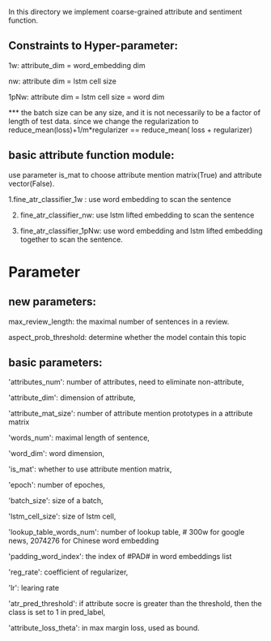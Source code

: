 In this directory we implement coarse-grained attribute and sentiment function.

## Constraints to Hyper-parameter:
1w: attribute_dim = word_embedding dim

nw: attribute dim = lstm cell size

1pNw: attribute dim = lstm cell size = word dim

*** the batch size can be any size, and it is not necessarily to be a factor of length of test data.
since we change the regularization to reduce_mean(loss)+1/m*regularizer == reduce_mean( loss + regularizer)

## basic attribute function module:
use parameter is_mat to choose attribute mention matrix(True) and attribute vector(False).

1.fine_atr_classifier_1w : use word embedding to scan the sentence

2. fine_atr_classifier_nw: use lstm lifted embedding to scan the sentence

3. fine_atr_classifier_1pNw: use word embedding and lstm lifted embedding together to scan the sentence.

# Parameter
## new parameters:
max_review_length: the maximal number of sentences in a review.

aspect_prob_threshold: determine whether the model contain this topic

## basic parameters:
'attributes_num': number of attributes, need to eliminate non-attribute,

'attribute_dim': dimension of attribute,

'attribute_mat_size': number of attribute mention prototypes in a attribute matrix

'words_num': maximal length of sentence,

'word_dim': word dimension,

'is_mat': whether to use attribute mention matrix,

'epoch': number of epoches,

'batch_size': size of a batch,

'lstm_cell_size': size of lstm cell,

'lookup_table_words_num': number of lookup table,  # 300w for google news, 2074276 for Chinese word embedding

'padding_word_index': the index of #PAD# in word embeddings list

'reg_rate': coefficient of regularizer,

'lr': learing rate

'atr_pred_threshold': if attribute socre is greater than the threshold, then the class is set to 1 in pred_label,

'attribute_loss_theta': in max margin loss, used as bound.